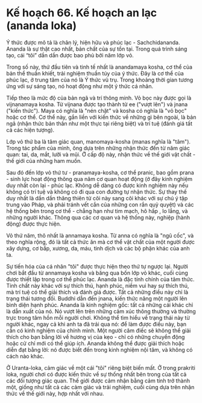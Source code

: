 # Kế hoạch 66. Kế hoạch an lạc (ananda loka)

Ý thức được mô tả là chân lý, hiện hữu và phúc lạc - Sachchidananda. Ananda là sự thật cao nhất, bản chất của sự tồn tại. Trong quá trình sáng tạo, cái “tôi” dần dần được bao phủ bởi năm lớp vỏ.

Trong số này, thứ đầu tiên và tinh tế nhất là anandamaya kosha, cơ thể của bản thể thuần khiết, trải nghiệm thuần túy của ý thức. Đây là cơ thể của phúc lạc, ở trung tâm của nó là Ý thức vũ trụ. Trong khoảng thời gian tương ứng với sự sáng tạo, nó hoạt động như một ý thức cá nhân.

Tiếp theo là mức độ của bản ngã và trí thông minh. Vỏ bọc này được gọi là vijnanamaya kosha. Từ vijnana được tạo thành từ ee ("vượt lên") và jnana ("kiến thức"). Maya có nghĩa là "nén chặt" và kosha có nghĩa là "vỏ bọc" hoặc cơ thể. Cơ thể này, gắn liền với kiến thức về những gì bên ngoài, là bản ngã (nhận thức bản thân như một thực tại riêng biệt) và trí tuệ (đánh giá tất cả các hiện tượng).

Lớp vỏ thứ ba là tâm giác quan, manomaya-kosha (manas nghĩa là "tâm"). Trong tác phẩm của mình, ông dựa trên những nhận thức đến từ năm giác quan: tai, da, mắt, lưỡi và mũi. Ở cấp độ này, nhận thức về thế giới vật chất - thế giới của những ham muốn.

Sau đó đến lớp vỏ thứ tư - pranamaya-kosha, cơ thể pranic, bao gồm prana - sinh lực hoạt động thông qua năm cơ quan hoạt động (ở đây kinh nghiệm duy nhất còn lại - phúc lạc. Không dễ dàng có được kinh nghiệm này nếu không có trí tuệ và không có đi qua con đường tự nhận thức. Sự thay thế duy nhất là dần dần thăng thiên từ cõi này sang cõi khác với sự chú ý tập trung vào Pháp, và phải tránh vết cắn của những con rắn quỷ quyệt) và các hệ thống bên trong cơ thể - chẳng hạn như tim mạch, hô hấp , lo lắng, và những người khác. Thông qua các cơ quan và hệ thống này, nghiệp (hành động) được thực hiện.

Vỏ thứ năm, thô nhất là annamaya kosha. Từ anna có nghĩa là "ngũ cốc", và theo nghĩa rộng, đó là tất cả thức ăn mà cơ thể vật chất của một người được xây dựng, cơ bắp, xương, da, máu, tinh dịch và các bộ phận khác của anh ta.

Sự tiến hóa của cá nhân "tôi" được thực hiện theo thứ tự ngược lại. Người chơi bắt đầu từ annamaya kosha và băng qua bốn lớp vỏ khác, cuối cùng được thiết lập trong cơ thể phúc lạc. Ananda là đặc tính chính của tâm thức. Tính chất này khác với sự thích thú, hạnh phúc, niềm vui hay sự thích thú, mà trí tuệ có thể giải thích và đánh giá được. Tất cả những điều này chỉ là trạng thái tương đối. Buddhi dẫn đến jnana, kiến thức nâng một người lên bình diện hạnh phúc. Ananda là kinh nghiệm gốc: tất cả những cái khác chỉ là dẫn xuất của nó. Nó vượt lên trên những cảm xúc thông thường và thường trực trong tâm hồn mỗi người chơi. Không thể tìm hiểu về trạng thái này từ người khác, ngay cả khi anh ta đã trải qua nó: để làm được điều này, bạn cần có kinh nghiệm của chính mình. Một người câm điếc sẽ không thể giải thích cho bạn bằng lời về hương vị của kẹo - chỉ có những chuyển động hoặc cử chỉ mới có thể giúp ích. Ananda không thể được giải thích hoặc diễn đạt bằng lời: nó được biết đến trong kinh nghiệm nội tâm, và không có cách nào khác.

Ở Uranta-loka, cảm giác về một cái "tôi" riêng biệt biến mất. Ở trong prakriti loka, người chơi có được kiến thức về sự thống nhất bên trong của tất cả các đối tượng giác quan. Thế giới được cảm nhận bằng cảm tính trở thành một, giống như tất cả các cảm giác và trải nghiệm, cuối cùng dựa trên nhận thức về thế giới này, hợp nhất với nhau.
